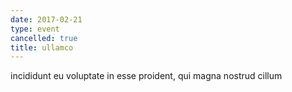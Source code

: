 ```yaml
---
date: 2017-02-21
type: event
cancelled: true
title: ullamco
---
```

incididunt eu voluptate in esse proident, qui magna nostrud cillum